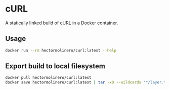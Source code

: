 # cURL

A statically linked build of [cURL](https://github.com/curl/curl) in a Docker container.

## Usage
```sh
docker run --rm hectormolinero/curl:latest --help
```

## Export build to local filesystem
```sh
docker pull hectormolinero/curl:latest
docker save hectormolinero/curl:latest | tar -xO --wildcards '*/layer.tar' | tar -xi
```
